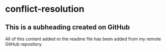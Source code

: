 # conflict-resolution

## This is a subheading created on GitHub

All of this content added ro the readme file has been added from my remote GitHub repository.
